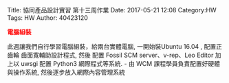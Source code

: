 Title: 協同產品設計實習 第十三周作業
Date: 2017-05-21 12:08
Category:HW
Tags: HW
Author: 40423120 

<b><font color="red">電腦組裝</font></b>

<!-- PELICAN_END_SUMMARY -->


此週讓我們自行學習電腦組裝，給兩台實體電腦, 一開始裝Ubuntu 16.04 , 配置正齒輪 齒面寬輔助設計程式, 然後 配置 Fossil SCM server、v-rep、Leo Editor 加上以 uwsgi 配置 Python3 網際程式等系統. - 由 WCM 課程學員負責配置好硬體與操作系統, 然後逐步放入網際內容管理系統




